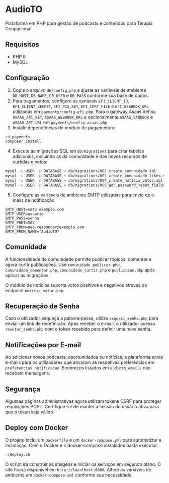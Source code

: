 # AudioTO

Plataforma em PHP para gestão de podcasts e conteúdos para Terapia Ocupacional.

## Requisitos
- PHP 8
- MySQL

## Configuração

1. Copie o arquivo `db/config.php` e ajuste as variáveis de ambiente `DB_HOST`, `DB_NAME`, `DB_USER` e `DB_PASS` conforme sua base de dados.
2. Para pagamentos, configure as variáveis `EFI_CLIENT_ID`, `EFI_CLIENT_SECRET`, `EFI_PIX_KEY`, `EFI_CERT_FILE` e `EFI_WEBHOOK_URL` utilizadas em `payments/config-efi.php`.
   Para o gateway Asaas defina `ASAAS_API_KEY`, `ASAAS_WEBHOOK_URL` e opcionalmente `ASAAS_SANDBOX` e `ASAAS_API_URL` em `payments/config-asaas.php`.
3. Instale dependências do módulo de pagamentos:

```bash
cd payments
composer install
```
4. Execute as migrações SQL em `db/migrations` para criar tabelas adicionais, incluindo as da comunidade e dos novos recursos de curtidas e votos:

```bash
mysql -u USER -p DATABASE < db/migrations/002_create_comunidade.sql
mysql -u USER -p DATABASE < db/migrations/003_create_comunidade_likes.sql
mysql -u USER -p DATABASE < db/migrations/004_create_noticia_votos.sql
mysql -u USER -p DATABASE < db/migrations/005_add_password_reset_fields.sql
```
5. Configure as variáveis de ambiente SMTP utilizadas para envio de e-mails de notificação:

```
SMTP_HOST=smtp.exemplo.com
SMTP_USER=usuario
SMTP_PASS=senha
SMTP_PORT=587
SMTP_FROM=nao-responder@exemplo.com
SMTP_FROM_NAME="AudioTO"
```

## Comunidade

A funcionalidade de comunidade permite publicar tópicos, comentar e agora curtir publicações. Use `comunidade_publicar.php`, `comunidade_comentar.php`, `comunidade_curtir.php` e `publicacao.php` após aplicar as migrações.

O módulo de notícias suporta votos positivos e negativos através do endpoint `noticia_votar.php`.

## Recuperação de Senha

Caso o utilizador esqueça a palavra‑passe, utilize `esqueci_senha.php` para enviar um link de redefinição. Após receber o e‑mail, o utilizador acessa `resetar_senha.php` com o token recebido para definir uma nova senha.

## Notificações por E-mail

Ao adicionar novos podcasts, oportunidades ou notícias, a plataforma envia e-mails para os utilizadores que ativaram as respetivas preferências em `preferencias_notificacao`. Endereços listados em `audioto_emails` não recebem mensagens.


## Segurança

Algumas páginas administrativas agora utilizam tokens CSRF para proteger requisições POST. Certifique-se de manter a sessão do usuário ativa para que o token seja válido.

## Deploy com Docker

O projeto inclui um `Dockerfile` e um `docker-compose.yml` para automatizar a instalação.
Com o Docker e o docker‑compose instalados basta executar:

```bash
./deploy.sh
```

O script irá construir as imagens e iniciar os serviços em segundo plano.
O site ficará disponível em `http://localhost:8080`.
Altere as variáveis de ambiente em `docker-compose.yml` conforme sua necessidade.

